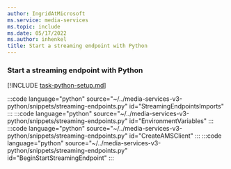 ```yaml
---
author: IngridAtMicrosoft
ms.service: media-services
ms.topic: include
ms.date: 05/17/2022
ms.author: inhenkel
title: Start a streaming endpoint with Python
---
```


### Start a streaming endpoint with Python

[!INCLUDE [task-python-setup.md](python-snippets-env.md)]

:::code language="python" source="~/../media-services-v3-python/snippets/streaming-endpoints.py" id="StreamingEndpointsImports" :::
:::code language="python" source="~/../media-services-v3-python/snippets/streaming-endpoints.py" id="EnvironmentVariables" :::
:::code language="python" source="~/../media-services-v3-python/snippets/streaming-endpoints.py" id="CreateAMSClient" :::
:::code language="python" source="~/../media-services-v3-python/snippets/streaming-endpoints.py" id="BeginStartStreamingEndpoint" :::
